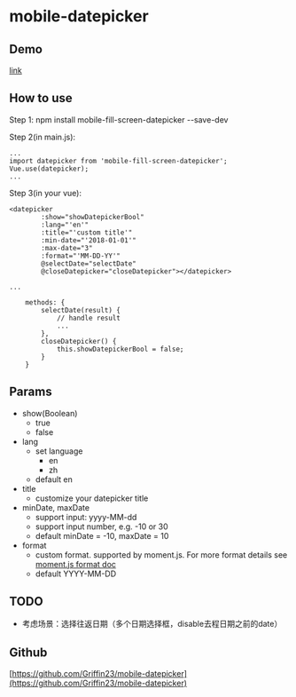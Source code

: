 # mobile-datepicker

## Demo
[link](http://www.sunsiquan.top:83)

## How to use
Step 1:
npm install mobile-fill-screen-datepicker --save-dev

Step 2(in main.js):
```
...
import datepicker from 'mobile-fill-screen-datepicker';
Vue.use(datepicker);
...
```

Step 3(in your vue):
```
<datepicker
        :show="showDatepickerBool"
        :lang="'en'"
        :title="'custom title'"
        :min-date="'2018-01-01'"
        :max-date="3"
        :format="'MM-DD-YY'"
        @selectDate="selectDate"
        @closeDatepicker="closeDatepicker"></datepicker>
        
...

    methods: {
        selectDate(result) {
            // handle result
            ...
        },
        closeDatepicker() {
            this.showDatepickerBool = false;
        }
    }
```

## Params

- show(Boolean)
    - true
    - false
- lang
    - set language
        - en
        - zh
    - default en
- title
    - customize your datepicker title
- minDate, maxDate
    - support input: yyyy-MM-dd
    - support input number, e.g. -10 or 30
    - default minDate = -10, maxDate = 10
- format
    - custom format. supported by moment.js. For more format details see [moment.js format doc](https://momentjs.com/docs/#/displaying/format/)
    - default YYYY-MM-DD
    
## TODO

- 考虑场景：选择往返日期（多个日期选择框，disable去程日期之前的date）

## Github
[https://github.com/Griffin23/mobile-datepicker](https://github.com/Griffin23/mobile-datepicker)
